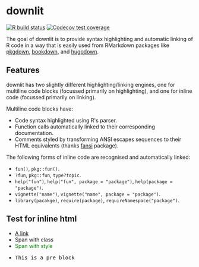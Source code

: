 # downlit

<!-- badges: start -->
[![R build status](https://github.com/r-lib/downlit/workflows/R-CMD-check/badge.svg)](https://github.com/r-lib/downlit/actions)
[![Codecov test coverage](https://codecov.io/gh/r-lib/downlit/branch/master/graph/badge.svg)](https://codecov.io/gh/r-lib/downlit?branch=master)
<!-- badges: end -->

The goal of downlit is to provide syntax highlighting and automatic linking of R code in a way that is easily used from RMarkdown packages like [pkgdown](http://pkgdown.r-lib.org/), [bookdown](https://bookdown.org), and [hugodown](http://github.com/r-lib/hugodown/issues).

## Features

downlit has two slightly different highlighting/linking engines, one for multiline code blocks (focussed primarily on highlighting), and one for inline code (focussed primarily on linking).

Multiline code blocks have:

* Code syntax highlighted using R's parser.
* Function calls automatically linked to their corresponding documentation.
* Comments styled by transforming ANSI escapes sequences to their HTML 
  equivalents (thanks [fansi](https://github.com/brodieG/fansi) package).

The following forms of inline code are recognised and automatically linked:

* `fun()`, `pkg::fun()`.
* `?fun`, `pkg::fun`, `type?topic`.
* `help("fun")`, `help("fun", package = "package")`, `help(package = "package")`.
* `vignette("name")`, `vignette("name", package = "package")`.
* `library(pacakge)`, `require(package)`, `requireNamespace("package")`.

## Test for inline html

<ul>
  <li><a href="http://google.com">A link</a></li>
  <li><span class="foo">Span with class</class></li>
  <li><span style="color: green">Span with style</class></li>
  <li><pre>This is a pre block</pre></li>
</ul>

